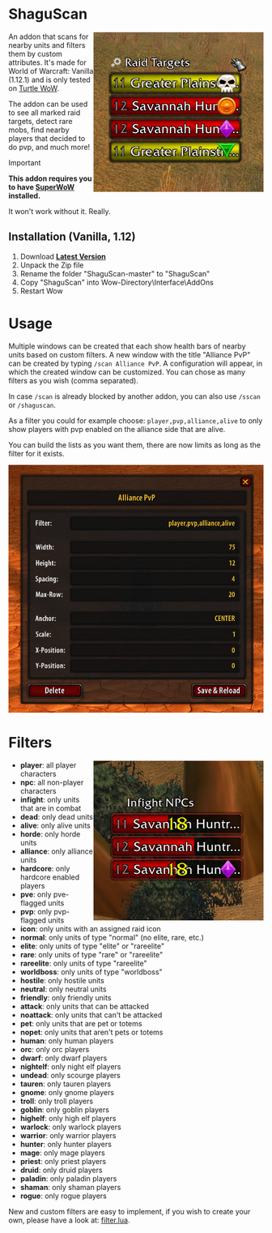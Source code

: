 # ShaguScan

<img src="./screenshots/raidtargets.jpg" float="right" align="right">

An addon that scans for nearby units and filters them by custom attributes.
It's made for World of Warcraft: Vanilla (1.12.1) and is only tested on [Turtle WoW](https://turtle-wow.org/).

The addon can be used to see all marked raid targets, detect rare mobs, find nearby players that decided to do pvp, and much more!

> [!IMPORTANT]
>
> **This addon requires you to have [SuperWoW](https://github.com/balakethelock/SuperWoW) installed.**
>
> It won't work without it. Really.

## Installation (Vanilla, 1.12)
1. Download **[Latest Version](https://github.com/shagu/ShaguScan/archive/master.zip)**
2. Unpack the Zip file
3. Rename the folder "ShaguScan-master" to "ShaguScan"
4. Copy "ShaguScan" into Wow-Directory\Interface\AddOns
5. Restart Wow

# Usage

Multiple windows can be created that each show health bars of nearby units based on custom filters. A new window with the title "Alliance PvP" can be created by typing `/scan Alliance PvP`. A configuration will appear, in which the created window can be customized. You can chose as many filters as you wish (comma separated).

In case `/scan` is already blocked by another addon, you can also use `/sscan` or `/shaguscan`.

As a filter you could for example choose: `player,pvp,alliance,alive` to only show players with pvp enabled on the alliance side that are alive.

You can build the lists as you want them, there are now limits as long as the filter for it exists.

![config](./screenshots/config.jpg)

# Filters

<img src="./screenshots/infight.jpg" float="right" align="right">

- **player**: all player characters
- **npc**: all non-player characters
- **infight**: only units that are in combat
- **dead**: only dead units
- **alive**: only alive units
- **horde**: only horde units
- **alliance**: only alliance units
- **hardcore**: only hardcore enabled players
- **pve**: only pve-flagged units
- **pvp**: only pvp-flagged units
- **icon**: only units with an assigned raid icon
- **normal**: only units of type "normal" (no elite, rare, etc.)
- **elite**: only units of type "elite" or "rareelite"
- **rare**: only units of type "rare" or "rareelite"
- **rareelite**: only units of type "rareelite"
- **worldboss**: only units of type "worldboss"
- **hostile**: only hostile units
- **neutral**: only neutral units
- **friendly**: only friendly units
- **attack**: only units that can be attacked
- **noattack**: only units that can't be attacked
- **pet**: only units that are pet or totems
- **nopet**: only units that aren't pets or totems
- **human**: only human players
- **orc**: only orc players
- **dwarf**: only dwarf players
- **nightelf**: only night elf players
- **undead**: only scourge players
- **tauren**: only tauren players
- **gnome**: only gnome players
- **troll**: only troll players
- **goblin**: only goblin players
- **highelf**: only high elf players
- **warlock**: only warlock players
- **warrior**: only warrior players
- **hunter**: only hunter players
- **mage**: only mage players
- **priest**: only priest players
- **druid**: only druid players
- **paladin**: only paladin players
- **shaman**: only shaman players
- **rogue**: only rogue players

New and custom filters are easy to implement, if you wish to create your own, please have a look at: [filter.lua](./filter.lua).
